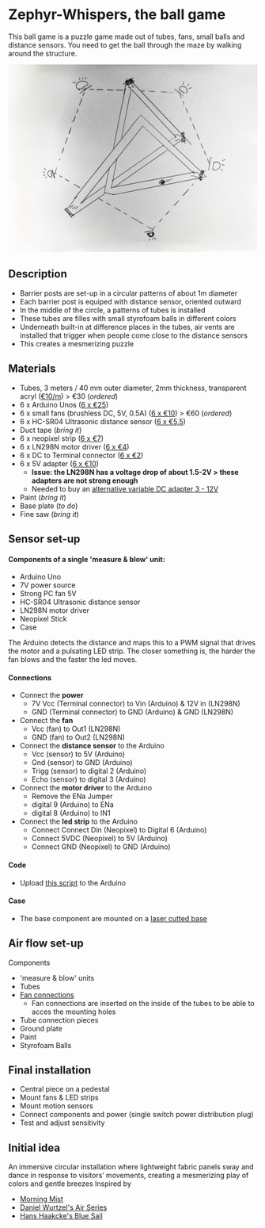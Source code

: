 # Zephyr-Whispers, the ball game
This ball game is a puzzle game made out of tubes, fans, small balls and distance sensors. You need to get the ball through the maze by walking around the structure.   

![idea](/img/idea.jpg)


## Description
- Barrier posts are set-up in a circular patterns of about 1m diameter
- Each barrier post is equiped with distance sensor, oriented outward
- In the middle of the circle, a patterns of tubes is installed
- These tubes are filles with small styrofoam balls in different colors
- Underneath built-in at difference places in the tubes, air vents are installed that trigger when people come close to the distance sensors
- This creates a mesmerizing puzzle

## Materials
- Tubes, 3 meters / 40 mm outer diameter, 2mm thickness, transparent acryl ([€10/m](https://www.kunststofforte.nl/product/transparante-acrylaat-buizen-xt/)) > €30 (*ordered*)
- 6 x Arduino Unos ([6 x €25](https://www.kiwi-electronics.com/nl/arduino-uno-rev3-atmega328-729?search=arduino))
- 6 x small fans (brushless DC, 5V, 0.5A) ([6 x €10](https://www.mouser.be/ProductDetail/Delta-Electronics/EFB0405VHD-F00?qs=%2FW4LtXOBxKsYebwOUVkrBw%3D%3D)) > €60 (*ordered*)
- 6 x HC-SR04 Ultrasonic distance sensor ([6 x €5,5](https://www.kiwi-electronics.com/nl/ultrasoon-sensor-hc-sr04-2592?search=HC-SR04%20Ultrasonic%20distance%20sensor))
- Duct tape (*bring it*)
- 6 x neopixel strip ([6 x €7](https://www.kiwi-electronics.com/nl/neopixel-stick-8x-5050-rgb-led-met-geintegreerde-drivers-7316))
- 6 x LN298N motor driver ([6 x €4](https://www.kiwi-electronics.com/nl/dual-h-bridge-dc-stepper-motor-driver-l298n-4117?search=LN298N))
- 6 x DC to Terminal connector ([6 x €2](https://www.kiwi-electronics.com/nl/terminal-block-naar-2-1mm-dc-barrel-jack-female-747?search=Terminal%20connector))
- 6 x 5V adapter ([6 x €10](https://www.kiwi-electronics.com/nl/voedingsadapter-5v-2-4a-12w-5-5x2-1mm-dc-plug-3595?search=5v%20adapter))
  - **Issue: the LN298N has a voltage drop of about 1.5-2V > these adapters are not strong enough**
  - Needed to buy an [alternative variable DC adapter 3 - 12V](https://www.allekabels.nl/ac-dc-adapter/7207/4332190/universele-acdc-adapter.html)
- Paint (*bring it*)
- Base plate (*to do*)
- Fine saw (*bring it*)

## Sensor set-up  
#### Components of a single 'measure & blow' unit:
- Arduino Uno
- 7V power source
- Strong PC fan 5V
- HC-SR04 Ultrasonic distance sensor
- LN298N motor driver
- Neopixel Stick
- Case

The Arduino detects the distance and maps this to a PWM signal that drives the motor and a pulsating LED strip.  The closer something is, the harder the fan blows and the faster the led moves.    
#### Connections
- Connect the **power**
  - 7V Vcc (Terminal connector) to Vin (Arduino) & 12V in (LN298N)
  - GND (Terminal connector) to GND (Arduino) & GND (LN298N)
- Connect the **fan**
  - Vcc (fan) to Out1 (LN298N)
  - GND (fan) to Out2 (LN298N)
- Connect the **distance sensor** to the Arduino
  - Vcc (sensor) to 5V (Arduino)
  - Gnd (sensor)  to GND (Arduino)
  - Trigg (sensor) to digital 2 (Arduino)
  - Echo (sensor) to digital 3 (Arduino)
- Connect the **motor driver** to the Arduino
  - Remove the ENa Jumper 
  - digital 9 (Arduino) to ENa
  - digital 8 (Arduino) to IN1
- Connect the **led strip** to the Arduino
  - Connect Connect Din (Neopixel) to Digital 6 (Arduino)
  - Connect 5VDC (Neopixel) to 5V (Arduino)
  - Connect GND (Neopixel) to GND (Arduino)   
#### Code
- Upload [this script](distance_mapping.ino) to the Arduino
#### Case
- The base component are mounted on a [laser cutted base](https://www.instructables.com/5-Design-of-Laser-Cut-Cases-for-5-Popular-Platform/)

## Air flow set-up
Components
- 'measure & blow' units
- Tubes
- [Fan connections](https://a360.co/3UqDi5y)
  - Fan connections are inserted on the inside of the tubes to be able to acces the mounting holes
- Tube connection pieces
- Ground plate
- Paint
- Styrofoam Balls

## Final installation
- Central piece on a pedestal
- Mount fans & LED strips
- Mount motion sensors
- Connect components and power (single switch power distribution plug)
- Test and adjust sensitivity

## Initial idea   
An immersive circular installation where lightweight fabric panels sway and dance in response to visitors’ movements, creating a mesmerizing play of colors and gentle breezes
Inspired by
- [Morning Mist](https://www.designlabexperience.com/projects/morning-mist-fans-installation)
- [Daniel Wurtzel's Air Series](https://www.danielwurtzel.com/)
- [Hans Haakcke's Blue Sail](https://arth207-spring.tumblr.com/post/50658432895)
